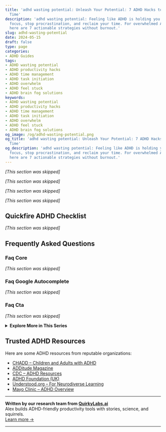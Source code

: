 ```yaml
---
title: 'adhd wasting potential: Unleash Your Potential: 7 ADHD Hacks to Stop Wasting
  Time'
description: 'adhd wasting potential: Feeling like ADHD is holding you back? Boost
  focus, stop procrastination, and reclaim your time. For overwhelmed ADHD adults,
  here are 7 actionable strategies without burnout.'
slug: adhd-wasting-potential
date: 2024-05-15
draft: false
type: page
categories:
- ADHD Guides
tags:
- ADHD wasting potential
- ADHD productivity hacks
- ADHD time management
- ADHD task initiation
- ADHD overwhelm
- ADHD feel stuck
- ADHD brain fog solutions
keywords:
- ADHD wasting potential
- ADHD productivity hacks
- ADHD time management
- ADHD task initiation
- ADHD overwhelm
- ADHD feel stuck
- ADHD brain fog solutions
og_image: /og/adhd-wasting-potential.png
og_title: 'adhd wasting potential: Unleash Your Potential: 7 ADHD Hacks to Stop Wasting
  Time'
og_description: 'adhd wasting potential: Feeling like ADHD is holding you back? Boost
  focus, stop procrastination, and reclaim your time. For overwhelmed ADHD adults,
  here are 7 actionable strategies without burnout.'
---
```


*[This section was skipped]*

*[This section was skipped]*

*[This section was skipped]*

*[This section was skipped]*

## Quickfire ADHD Checklist

*[This section was skipped]*

## Frequently Asked Questions



### Faq Core

*[This section was skipped]*



### Faq Google Autocomplete

*[This section was skipped]*



### Faq Cta

*[This section was skipped]*


<details>
<summary><strong>Explore More in This Series</strong></summary>

- [Adhd Starting Everything](/pages/adhd-starting-everything/)
- [Adhd Brilliant But Blocked](/pages/adhd-brilliant-but-blocked/)
- [Adhd Shiny Object Syndrome](/pages/adhd-shiny-object-syndrome/)
- [Adhd Ambition Burnout Loop](/pages/adhd-ambition-burnout-loop/)
- [Adhd Followthrough Fatigue](/pages/adhd-followthrough-fatigue/)
- [Adhd Dreams Vs Reality](/pages/adhd-dreams-vs-reality/)
- [Adhd Cant Execute](/pages/adhd-cant-execute/)
- [Adhd Big Dreams No Follow Through](/pages/adhd-big-dreams-no-follow-through/)
</details>



## Trusted ADHD Resources

Here are some ADHD resources from reputable organizations:

- [CHADD – Children and Adults with ADHD](https://chadd.org)
- [ADDitude Magazine](https://www.additudemag.com)
- [CDC – ADHD Resources](https://www.cdc.gov/ncbddd/adhd)
- [ADHD Foundation (UK)](https://www.adhdfoundation.org.uk)
- [Understood.org – For Neurodiverse Learning](https://www.understood.org)
- [Mayo Clinic – ADHD Overview](https://www.mayoclinic.org/diseases-conditions/adhd)


---

**Written by our research team from [QuirkyLabs.ai](https://quirkylabs.ai)**  
Alex builds ADHD-friendly productivity tools with stories, science, and squirrels.  
[Learn more →](https://quirkylabs.ai)

---

<script type="application/ld+json">{
  "@context": "https://schema.org",
  "@type": "FAQPage",
  "mainEntity": []
}</script>
<script type="application/ld+json">{
  "@context": "https://schema.org",
  "@type": "Article",
  "author": {
    "@type": "Person",
    "name": "QuirkyLabs",
    "url": "https://quirkylabs.ai/about"
  },
  "headline": "[SEO One-Shot] Adhd wasting potential",
  "mainEntityOfPage": "https://blog.quirkylabs.ai/pages/adhd-wasting-potential/",
  "datePublished": "2025-05-17"
}</script>
<script type="application/ld+json">{
  "@context": "https://schema.org",
  "@type": "BreadcrumbList",
  "itemListElement": [
    {
      "@type": "ListItem",
      "position": 1,
      "name": "Home",
      "item": "https://quirkylabs.ai/"
    },
    {
      "@type": "ListItem",
      "position": 2,
      "name": "Blog",
      "item": "https://blog.quirkylabs.ai/"
    },
    {
      "@type": "ListItem",
      "position": 3,
      "name": "[SEO One-Shot] Adhd wasting potential",
      "item": "https://blog.quirkylabs.ai/pages/adhd-wasting-potential/"
    }
  ]
}</script>
